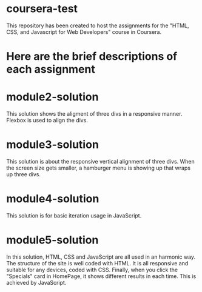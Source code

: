 # coursera-test
This repository has been created to host the assignments for the "HTML, CSS, and Javascript for Web Developers" course in Coursera.

# Here are the brief descriptions of each assignment

# module2-solution
This solution shows the aligment of three divs in a responsive manner. Flexbox is used to align the divs.

# module3-solution
This solution is about the responsive vertical alignment of three divs. When the screen size gets smaller, a hamburger menu is showing up that wraps up three divs.

# module4-solution
This solution is for basic iteration usage in JavaScript.

# module5-solution
In this solution, HTML, CSS and JavaScript are all used in an harmonic way. The structure of the site is well coded with HTML. It is all responsive and suitable for any devices, coded with CSS. Finally, when you click the "Specials" card in HomePage, it shows different results in each time. This is achieved by JavaScript.
